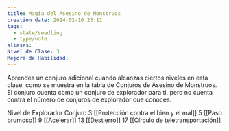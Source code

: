 ```yaml
---
title: Magia del Asesino de Monstruos
creation date: 2024-02-16 23:11
tags:
  - state/seedling
  - type/note
aliases: 
Nivel de Clase: 3
Mejora de Habilidad:
---
```

Aprendes un conjuro adicional cuando alcanzas ciertos niveles en esta clase, como se muestra en la tabla de Conjuros de Asesino de Monstruos. El conjuro cuenta como un conjuro de explorador para ti, pero no cuenta contra el número de conjuros de explorador que conoces.

Nivel de Explorador          Conjuro
       3                              [[Protección contra el bien y el mal]]
       5                              [[Paso brumoso]]
       9                              [[Acelerar]]
       13                            [[Destierro]]
       17                            [[Círculo de teletransportación]]

